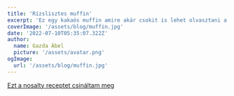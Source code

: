```yaml
---
title: 'Rízslisztes muffin'
excerpt: 'Ez egy kakaós muffin amire akár csokit is lehet olvasztani a tetejére.'
coverImage: '/assets/blog/muffin.jpg'
date: '2022-07-10T05:35:07.322Z'
author:
  name: Gazda Ábel
  picture: '/assets/avatar.png'
ogImage:
  url: '/assets/blog/muffin.jpg'
---
```



[Ezt a nosalty receptet csináltam meg](https://www.nosalty.hu/recept/glutenmentes-muffin-alaprecept-rizslisztbol)




